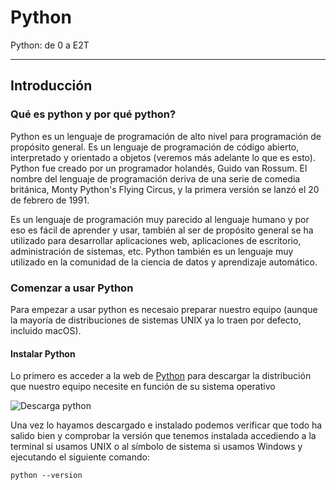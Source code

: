 # Python
Python: de 0 a E2T

---
## Introducción
### Qué es python y por qué python?
Python es un lenguaje de programación de alto nivel para programación de propósito general. Es un lenguaje de programación de código abierto, interpretado y orientado a objetos (veremos más adelante lo que es esto).
Python fue creado por un programador holandés, Guido van Rossum. El nombre del lenguaje de programación deriva de una serie de comedia británica, Monty Python's Flying Circus, y la primera versión se lanzó el 20 de febrero de 1991.

Es un lenguaje de programación muy parecido al lenguaje humano y por eso es fácil de aprender y usar, también al ser de propósito general se ha utilizado para desarrollar aplicaciones web, aplicaciones de escritorio, administración de sistemas, etc. Python también es un lenguaje muy utilizado en la comunidad de la ciencia de datos y aprendizaje automático.
### Comenzar a usar Python
Para empezar a usar python es necesaio preparar nuestro equipo (aunque la mayoría de distribuciones de sistemas UNIX ya lo traen por defecto, incluido macOS).
#### Instalar Python
Lo primero es acceder a la web de [Python](https://www.python.org/) para descargar la distribución que nuestro equipo necesite en función de su sistema operativo

![Descarga python](https://github.com/13sauca13/Python/assets/33026257/f40e77f5-5e42-4675-bd6f-b48821e2dcba)

Una vez lo hayamos descargado e instalado podemos verificar que todo ha salido bien y comprobar la versión que tenemos instalada accediendo a la terminal si usamos UNIX o al símbolo de sistema si usamos Windows y ejecutando el siguiente comando:
```shell
python --version
```
